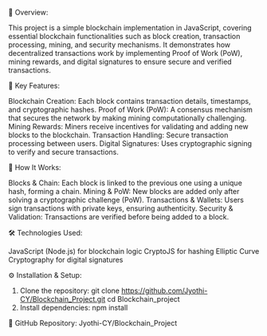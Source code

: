 📌 Overview:

This project is a simple blockchain implementation in JavaScript, covering essential blockchain functionalities such as block creation, transaction processing, mining, and security mechanisms. It demonstrates how decentralized transactions work by implementing Proof of Work (PoW), mining rewards, and digital signatures to ensure secure and verified transactions.

🚀 Key Features:

Blockchain Creation: Each block contains transaction details, timestamps, and cryptographic hashes.
Proof of Work (PoW): A consensus mechanism that secures the network by making mining computationally challenging.
Mining Rewards: Miners receive incentives for validating and adding new blocks to the blockchain.
Transaction Handling: Secure transaction processing between users.
Digital Signatures: Uses cryptographic signing to verify and secure transactions.

🔧 How It Works:

Blocks & Chain: Each block is linked to the previous one using a unique hash, forming a chain.
Mining & PoW: New blocks are added only after solving a cryptographic challenge (PoW).
Transactions & Wallets: Users sign transactions with private keys, ensuring authenticity.
Security & Validation: Transactions are verified before being added to a block.

🛠️ Technologies Used:

JavaScript (Node.js) for blockchain logic
CryptoJS for hashing
Elliptic Curve Cryptography for digital signatures

⚙️ Installation & Setup:

1. Clone the repository:
git clone https://github.com/Jyothi-CY/Blockchain_Project.git
cd Blockchain_project
2. Install dependencies:
npm install


🔗 GitHub Repository: Jyothi-CY/Blockchain_Project
